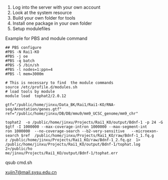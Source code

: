 1. Log into the server with your own account 
2. Look at the system resource 
2. Build your own folder for tools 
3. Install one package in your own folder
4. Setup modulefiles 

Example for PBS and module command
```
## PBS configure 
#PBS -N Rai1-KO
#PBS -j oe
#PBS -q batch
#PBS -S /bin/sh
#PBS -l nodes=1:ppn=4
#PBS -l mem=3000m

# This is necessary to find  the module commands
source /etc/profile.d/modules.sh
# load tools by module 
module load  tophat2/2.0.12 

gtf="/public/home/jinxu/Data_BK/Rai1/Rai1-KO/RNA-seq/Annotation/genes.gtf"
ref="/public/home/jinxu/DB/DB/mmu9/mm9_UCSC_genome/mm9_chr" 

tophat2  -o /public/home/jinxu/Projects/Rai1_KO/output/Bdnf-1 -p 24 -G $gtf -I 1000000 --max-coverage-intron 1000000 --max-segment-int
ron 1000000  --no-coverage-search --b2-very-sensitive   --microexon-search $ref  /public/home/jinxu/Projects/Rai1_KO/raw/Bdnf-1_1.fq.g
z /public/home/jinxu/Projects/Rai1_KO/raw/Bdnf-1_2.fq.gz  1> /public/home/jinxu/Projects/Rai1_KO/output/Bdnf-1/tophat.log 2>/public/ho
me/jinxu/Projects/Rai1_KO/output/Bdnf-1/tophat.err 
```
qsub cmd.sh 


xujin7@mail.sysu.edu.cn
